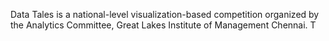 Data Tales is a national-level visualization-based competition organized by the Analytics Committee, Great Lakes Institute of Management Chennai.
T
